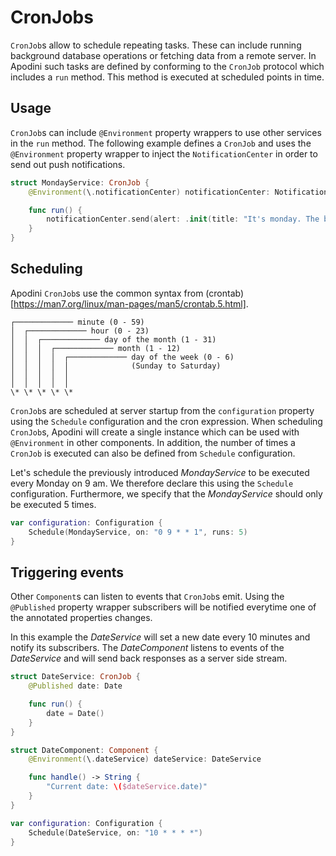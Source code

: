 # CronJobs

`CronJob`s allow to schedule repeating tasks.
These can include running background database operations or fetching data from a remote server.
In Apodini such tasks are defined by conforming to the `CronJob` protocol which includes a `run` method.
This method is executed at scheduled points in time.

## Usage

`CronJob`s can include `@Environment` property wrappers to use other services in the `run` method.
The following example defines a `CronJob` and uses the `@Environment` property wrapper to inject the `NotificationCenter` in order to send out push notifications.

```swift
struct MondayService: CronJob {
    @Environment(\.notificationCenter) notificationCenter: NotificationCenter

    func run() {
        notificationCenter.send(alert: .init(title: "It's monday. The beginning of a new week"), to: "newsletter")
    }
}
```

## Scheduling

Apodini `CronJob`s use the common syntax from (crontab)[https://man7.org/linux/man-pages/man5/crontab.5.html].

```
┌───────────── minute (0 - 59)
│  ┌───────────── hour (0 - 23)
│  │  ┌───────────── day of the month (1 - 31)
│  │  │  ┌───────────── month (1 - 12)
│  │  │  │  ┌───────────── day of the week (0 - 6)
│  │  │  │  │              (Sunday to Saturday)
│  │  │  │  │
│  │  │  │  │
\* \* \* \* \*
```

`CronJob`s are scheduled at server startup from the `configuration` property using the `Schedule` configuration and the cron expression.
When scheduling `CronJob`s, Apodini will create a single instance which can be used with `@Environment` in other components.
In addition, the number of times a `CronJob` is executed can also be defined from `Schedule` configuration.

Let's schedule the previously introduced _MondayService_ to be executed every Monday on 9 am.
We therefore declare this using the `Schedule` configuration.
Furthermore, we specify that the _MondayService_ should only be executed 5 times.

```swift
var configuration: Configuration {
    Schedule(MondayService, on: "0 9 * * 1", runs: 5)
}
```

## Triggering events

Other `Component`s can listen to events that `CronJob`s emit.
Using the `@Published` property wrapper subscribers will be notified everytime one of the annotated properties changes.

In this example the _DateService_ will set a new date every 10 minutes and notify its subscribers.
The _DateComponent_ listens to events of the _DateService_ and will send back responses as a server side stream.

```swift
struct DateService: CronJob {
    @Published date: Date

    func run() {
        date = Date()
    }
}

struct DateComponent: Component {
    @Environment(\.dateService) dateService: DateService

    func handle() -> String {
        "Current date: \($dateService.date)"
    }
}

var configuration: Configuration {
    Schedule(DateService, on: "10 * * * *")
}
```
